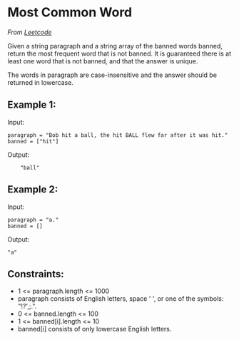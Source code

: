 # Most Common Word

_From [Leetcode](https://leetcode.com/problems/most-common-word)_

Given a string paragraph and a string array of the banned words banned, return the most frequent word that is not banned. It is guaranteed there is at least one word that is not banned, and that the answer is unique.

The words in paragraph are case-insensitive and the answer should be returned in lowercase.

## Example 1:
Input:
```
paragraph = "Bob hit a ball, the hit BALL flew far after it was hit." 
banned = ["hit"]
```
Output: 
```
    "ball"
```

## Example 2:
Input: 
```
paragraph = "a."
banned = []
```
Output: 
```
"a"
```

## Constraints:
- 1 <= paragraph.length <= 1000
- paragraph consists of English letters, space ' ', or one of the symbols: "!?',;.".
- 0 <= banned.length <= 100
- 1 <= banned[i].length <= 10
- banned[i] consists of only lowercase English letters.
